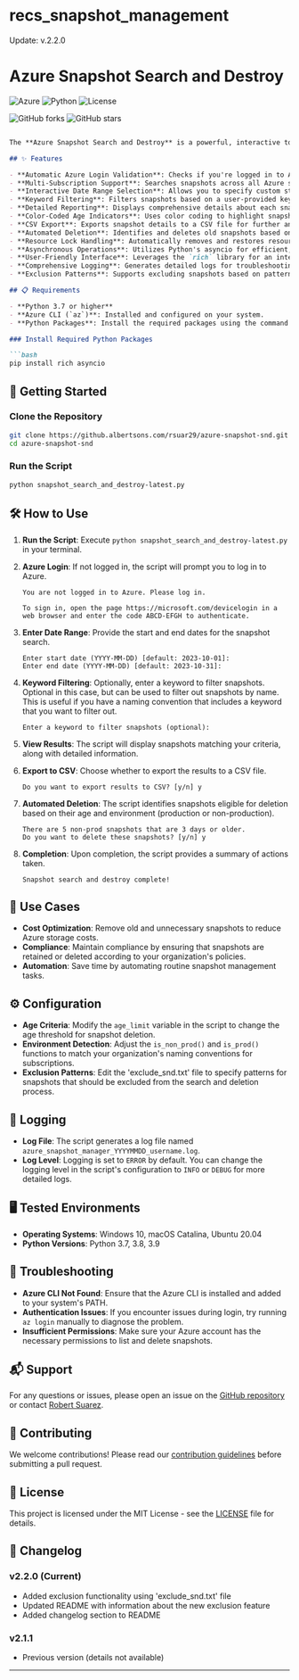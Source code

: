 # recs_snapshot_management
Update: v.2.2.0
# Azure Snapshot Search and Destroy


![Azure](https://img.shields.io/badge/Azure-Snapshot%20Search%20and%20Destroy-blue)
![Python](https://img.shields.io/badge/Python-3.7%2B-green)
![License](https://img.shields.io/badge/License-MIT-yellow)

![GitHub forks](https://img.shields.io/github/forks/dagz55/Azure-Snapshot%20Search%20and%20Destroy-blue?style=social)
![GitHub stars](https://img.shields.io/github/stars/dagz55/Azure-Snapshot%20Search%20and%20Destroy-blue?style=social)
```markdown

The **Azure Snapshot Search and Destroy** is a powerful, interactive tool designed and created by Robert Suarez [rsuar29@albertsons.com] to streamline the management of Azure VM snapshots across all your subscriptions. It automates the process of searching, reporting, and cleaning up snapshots, saving you time and reducing cloud costs.

## ✨ Features

- **Automatic Azure Login Validation**: Checks if you're logged in to Azure and prompts for login if necessary.
- **Multi-Subscription Support**: Searches snapshots across all Azure subscriptions associated with your account.
- **Interactive Date Range Selection**: Allows you to specify custom start and end dates for snapshot searches.
- **Keyword Filtering**: Filters snapshots based on a user-provided keyword.
- **Detailed Reporting**: Displays comprehensive details about each snapshot, including name, resource group, creation date, age, creator, and status.
- **Color-Coded Age Indicators**: Uses color coding to highlight snapshots based on their age (e.g., green for recent, red for old).
- **CSV Export**: Exports snapshot details to a CSV file for further analysis or record-keeping.
- **Automated Deletion**: Identifies and deletes old snapshots based on customizable age criteria for production and non-production environments.
- **Resource Lock Handling**: Automatically removes and restores resource locks to ensure smooth deletion of snapshots.
- **Asynchronous Operations**: Utilizes Python's asyncio for efficient, non-blocking execution.
- **User-Friendly Interface**: Leverages the `rich` library for an interactive and visually appealing console experience.
- **Comprehensive Logging**: Generates detailed logs for troubleshooting and audit purposes.
- **Exclusion Patterns**: Supports excluding snapshots based on patterns specified in the 'exclude_snd.txt' file.

## 📋 Requirements

- **Python 3.7 or higher**
- **Azure CLI (`az`)**: Installed and configured on your system.
- **Python Packages**: Install the required packages using the command below.

### Install Required Python Packages

```bash
pip install rich asyncio
```

## 🚀 Getting Started

### Clone the Repository

```bash
git clone https://github.albertsons.com/rsuar29/azure-snapshot-snd.git
cd azure-snapshot-snd
```

### Run the Script

```bash
python snapshot_search_and_destroy-latest.py
```

## 🛠 How to Use

1. **Run the Script**: Execute `python snapshot_search_and_destroy-latest.py` in your terminal.

2. **Azure Login**: If not logged in, the script will prompt you to log in to Azure.

   ```plaintext
   You are not logged in to Azure. Please log in.

   To sign in, open the page https://microsoft.com/devicelogin in a web browser and enter the code ABCD-EFGH to authenticate.
   ```

3. **Enter Date Range**: Provide the start and end dates for the snapshot search.

   ```plaintext
   Enter start date (YYYY-MM-DD) [default: 2023-10-01]:
   Enter end date (YYYY-MM-DD) [default: 2023-10-31]:
   ```

4. **Keyword Filtering**: Optionally, enter a keyword to filter snapshots. Optional in this case, but can be used to filter out snapshots by name. This is useful if you have a naming convention that includes a keyword that you want to filter out. 

   ```plaintext
   Enter a keyword to filter snapshots (optional):
   ```

5. **View Results**: The script will display snapshots matching your criteria, along with detailed information.

6. **Export to CSV**: Choose whether to export the results to a CSV file.

   ```plaintext
   Do you want to export results to CSV? [y/n] y
   ```

7. **Automated Deletion**: The script identifies snapshots eligible for deletion based on their age and environment (production or non-production).

   ```plaintext
   There are 5 non-prod snapshots that are 3 days or older.
   Do you want to delete these snapshots? [y/n] y
   ```

8. **Completion**: Upon completion, the script provides a summary of actions taken.

   ```plaintext
   Snapshot search and destroy complete!
   ```

## 🎯 Use Cases

- **Cost Optimization**: Remove old and unnecessary snapshots to reduce Azure storage costs.
- **Compliance**: Maintain compliance by ensuring that snapshots are retained or deleted according to your organization's policies.
- **Automation**: Save time by automating routine snapshot management tasks.

## ⚙️ Configuration

- **Age Criteria**: Modify the `age_limit` variable in the script to change the age threshold for snapshot deletion.
- **Environment Detection**: Adjust the `is_non_prod()` and `is_prod()` functions to match your organization's naming conventions for subscriptions.
- **Exclusion Patterns**: Edit the 'exclude_snd.txt' file to specify patterns for snapshots that should be excluded from the search and deletion process.

## 📄 Logging

- **Log File**: The script generates a log file named `azure_snapshot_manager_YYYYMMDD_username.log`.
- **Log Level**: Logging is set to `ERROR` by default. You can change the logging level in the script's configuration to `INFO` or `DEBUG` for more detailed logs.

## 🖥 Tested Environments

- **Operating Systems**: Windows 10, macOS Catalina, Ubuntu 20.04
- **Python Versions**: Python 3.7, 3.8, 3.9

## 🐛 Troubleshooting

- **Azure CLI Not Found**: Ensure that the Azure CLI is installed and added to your system's PATH.
- **Authentication Issues**: If you encounter issues during login, try running `az login` manually to diagnose the problem.
- **Insufficient Permissions**: Make sure your Azure account has the necessary permissions to list and delete snapshots.

## 📬 Support

For any questions or issues, please open an issue on the [GitHub repository](https://github.albertsons.com/rsuar29/azure-snapshot-snd/issues) or contact [Robert Suarez](mailto:rsuar29@albertsons.com).

## 🤝 Contributing

We welcome contributions! Please read our [contribution guidelines](CONTRIBUTING.md) before submitting a pull request.

## 📜 License

This project is licensed under the MIT License - see the [LICENSE](LICENSE) file for details.

## 📝 Changelog

### v2.2.0 (Current)
- Added exclusion functionality using 'exclude_snd.txt' file
- Updated README with information about the new exclusion feature
- Added changelog section to README

### v2.1.1
- Previous version (details not available)

---
